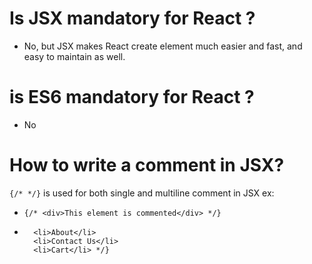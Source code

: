 # Is JSX mandatory for React ?

- No, but JSX makes React create element much easier and fast, and easy to maintain as well.

# is ES6 mandatory for React ?

- No

# How to write a comment in JSX?

`{/* */}` is used for both single and multiline comment in JSX
ex:

- `{/* <div>This element is commented</div> */}`
- ```{/* <li>Home</li>
    <li>About</li>
    <li>Contact Us</li>
    <li>Cart</li> */}
  ```
